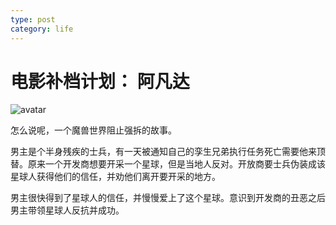 ```yaml
---
type: post
category: life
---
```

# 电影补档计划： 阿凡达

![avatar](https://img3.doubanio.com/view/photo/l/public/p2180085848.webp)

怎么说呢，一个魔兽世界阻止强拆的故事。

男主是个半身残疾的士兵，有一天被通知自己的孪生兄弟执行任务死亡需要他来顶替。原来一个开发商想要开采一个星球，但是当地人反对。开放商要士兵伪装成该星球人获得他们的信任，并劝他们离开要开采的地方。

男主很快得到了星球人的信任，并慢慢爱上了这个星球。意识到开发商的丑恶之后男主带领星球人反抗并成功。